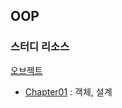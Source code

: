## OOP

### 스터디 리소스
[오브젝트](https://www.yes24.com/Product/Goods/74219491?scode=032&OzSrank=1)

- [Chapter01](./Chapter01/README.md) : 객체, 설계
